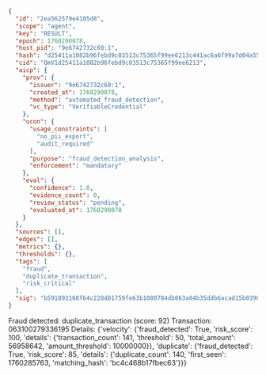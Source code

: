```json
{
  "id": "2ea562579e4105d8",
  "scope": "agent",
  "key": "RESULT",
  "epoch": 1760290078,
  "host_pid": "9e6742732c60:1",
  "hash": "d25411a1082b96febd9c03513c75365f99ee6213c441ac6a6f99a7d04a550a69",
  "cid": "QmV1d25411a1082b96febd9c03513c75365f99ee6213",
  "aicp": {
    "prov": {
      "issuer": "9e6742732c60:1",
      "created_at": 1760290078,
      "method": "automated_fraud_detection",
      "vc_type": "VerifiableCredential"
    },
    "ucon": {
      "usage_constraints": [
        "no_pii_export",
        "audit_required"
      ],
      "purpose": "fraud_detection_analysis",
      "enforcement": "mandatory"
    },
    "eval": {
      "confidence": 1.0,
      "evidence_count": 0,
      "review_status": "pending",
      "evaluated_at": 1760290078
    }
  },
  "sources": [],
  "edges": [],
  "metrics": {},
  "thresholds": {},
  "tags": [
    "fraud",
    "duplicate_transaction",
    "risk_critical"
  ],
  "sig": "b591893168f64c228d01759fe63b1080784db863a84b35ddb6acad15b03985be"
}
```

Fraud detected: duplicate_transaction (score: 92)
Transaction: 063100279336195
Details: {'velocity': {'fraud_detected': True, 'risk_score': 100, 'details': {'transaction_count': 141, 'threshold': 50, 'total_amount': 56958642, 'amount_threshold': 10000000}}, 'duplicate': {'fraud_detected': True, 'risk_score': 85, 'details': {'duplicate_count': 140, 'first_seen': 1760285763, 'matching_hash': 'bc4c468b17fbec63'}}}